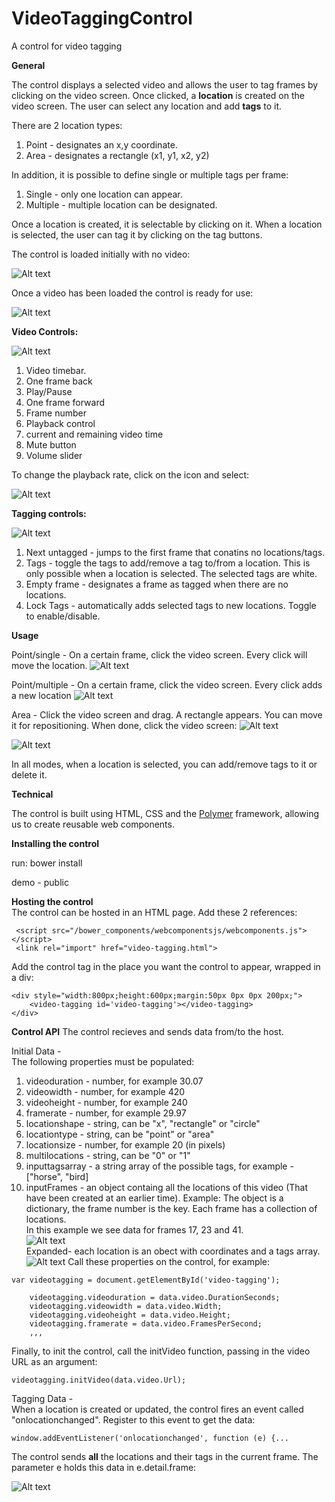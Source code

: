 # VideoTaggingControl
A control for video tagging

**General**

The control displays a selected video and allows the user to tag frames by clicking on the video screen.
Once clicked, a **location** is created on the video screen.
The user can select any location and add **tags** to it.

There are 2 location types:
1) Point - designates an x,y coordinate.
2) Area - designates a rectangle (x1, y1, x2, y2)

In addition, it is possible to define single or multiple tags per frame:
1) Single - only one location can appear.
2) Multiple - multiple location can be designated.

Once a location is created, it is selectable by clicking on it.
When a location is selected, the user can tag it by clicking on the tag buttons.

The control is loaded initially with no video:

![Alt text](images/empty.png?raw=true "Title")

Once a video has been loaded the control is ready for use:

![Alt text](images/loaded.png?raw=true "Title")

**Video Controls:**

![Alt text](images/videocontrols.png?raw=true "Title")

1) Video timebar.
2) One frame back
3) Play/Pause
4) One frame forward
5) Frame number
6) Playback control
7) current and remaining video time
8) Mute button
9) Volume slider

To change the playback rate, click on the icon and select:

![Alt text](images/playback.png?raw=true "Title")


**Tagging controls:**

![Alt text](images/taggingcontrols.png?raw=true "Title")

1) Next untagged - jumps to the first frame that conatins no locations/tags.  
2) Tags - toggle the tags to add/remove a tag to/from a location. This is only possible when a location is selected.
   The selected tags are white.  
3) Empty frame - designates a frame as tagged when there are no locations.    
4) Lock Tags - automatically adds selected tags to new locations. Toggle to enable/disable.

**Usage**

Point/single - On a certain frame, click the video screen. Every click will move the location.
![Alt text](images/singlepoint.png?raw=true "Title")

Point/multiple - On a certain frame, click the video screen. Every click adds a new location
![Alt text](images/multipoints.png?raw=true "Title")

Area - Click the video screen and drag. A rectangle appears. You can move it for repositioning. When done, click the video screen:
![Alt text](images/area.png?raw=true "Title")

![Alt text](images/area2shapes.png?raw=true "Title")

In all modes, when a location is selected, you can add/remove tags to it or delete it.

**Technical**

The control is built using HTML, CSS and the <a href="https://www.polymer-project.org/1.0/" target="_blank">Polymer</a>
framework, allowing us to create reusable web components.


**Installing the control**

run:
bower install

demo - public

**Hosting the control**   
The control can be hosted in an HTML page. Add these 2 references:

     <script src="/bower_components/webcomponentsjs/webcomponents.js"></script>
     <link rel="import" href="video-tagging.html">


Add the control tag in the place you want the control to appear, wrapped in a div:

    <div style="width:800px;height:600px;margin:50px 0px 0px 200px;">
        <video-tagging id='video-tagging'></video-tagging>
    </div>

**Control API**
The control recieves and sends data from/to the host.   

Initial Data -   
The following properties must be populated:

   1) videoduration - number, for example 30.07  
   2) videowidth - number, for example 420  
   3) videoheight - number, for example 240  
   4) framerate - number, for example 29.97  
   5) locationshape - string, can be "x", "rectangle" or "circle"  
   6) locationtype - string, can be "point" or "area"  
   7) locationsize - number, for example 20 (in pixels)  
   8) multilocations - string, can be "0" or "1" 
   9) inputtagsarray - a string array of the possible tags, for example - ["horse", "bird]
  10) inputFrames - an object containg all the locations of this video (That have been created at an earlier time).
      Example: The object is a dictionary, the frame number is the key. Each frame has a collection of locations.  
      In this example we see data for frames 17, 23 and 41.  
      ![Alt text](images/frames1.png?raw=true "Title")  
      Expanded- each location is an obect with coordinates and a tags array.  
      ![Alt text](images/frames3.png?raw=true "Title")
  Call these properties on the control, for example:

    var videotagging = document.getElementById('video-tagging');
                
        videotagging.videoduration = data.video.DurationSeconds;
        videotagging.videowidth = data.video.Width;
        videotagging.videoheight = data.video.Height;
        videotagging.framerate = data.video.FramesPerSecond;
        ,,, 
      
  Finally, to init the control, call the initVideo function, passing in the video URL as an argument: 
 
    videotagging.initVideo(data.video.Url);

Tagging Data -     
When a location is created or updated, the control fires an event called "onlocationchanged". Register to this event to get the data:

    window.addEventListener('onlocationchanged', function (e) {...
The control sends **all** the locations and their tags in the current frame. The parameter e holds this data in e.detail.frame:  

![Alt text](images/frames4.png?raw=true "Title")


